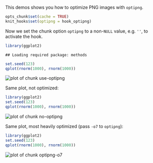 This demos shows you how to optimize PNG images with `optipng`.


```r
opts_chunk$set(cache = TRUE)
knit_hooks$set(optipng = hook_optipng)
```


Now we set the chunk option `optipng` to a non-`NULL` value, e.g. `''`, to activate the hook.


```r
library(ggplot2)
```

```
## Loading required package: methods
```

```r
set.seed(123)
qplot(rnorm(1000), rnorm(1000))
```

![plot of chunk use-optipng](figure/035-optipng-use-optipng.png) 


Same plot, not optimized:


```r
library(ggplot2)
set.seed(123)
qplot(rnorm(1000), rnorm(1000))
```

![plot of chunk no-optipng](figure/035-optipng-no-optipng.png) 


Same plot, most heavily optimized (pass `-o7` to `optipng`):


```r
library(ggplot2)
set.seed(123)
qplot(rnorm(1000), rnorm(1000))
```

![plot of chunk optipng-o7](figure/035-optipng-optipng-o7.png) 


